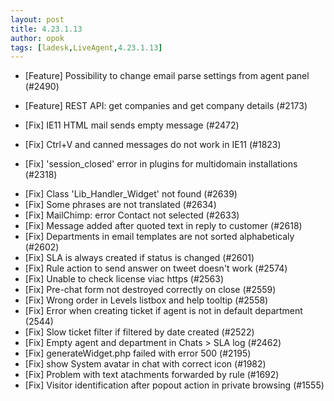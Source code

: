 ```yaml
---
layout: post
title: 4.23.1.13
author: opok
tags: [ladesk,LiveAgent,4.23.1.13]
---
```


- [Feature] Possibility to change email parse settings from agent panel (#2490)
- [Feature] REST API: get companies and get company details (#2173)

- [Fix] IE11 HTML mail sends empty message (#2472)
- [Fix] Ctrl+V and canned messages do not work in IE11 (#1823)
- [Fix] 'session_closed' error in plugins for multidomain installations (#2318)

<!--more--> 

- [Fix] Class 'Lib_Handler_Widget' not found (#2639)
- [Fix] Some phrases are not translated (#2634)
- [Fix] MailChimp: error Contact not selected (#2633)
- [Fix] Message added after quoted text in reply to customer (#2618)
- [Fix] Departments in email templates are not sorted alphabeticaly (#2602)
- [Fix] SLA is always created if status is changed (#2601)
- [Fix] Rule action to send answer on tweet doesn't work (#2574)
- [Fix] Unable to check license viac https (#2563)
- [Fix] Pre-chat form not destroyed correctly on close (#2559)
- [Fix] Wrong order in Levels listbox and help tooltip (#2558)
- [Fix] Error when creating ticket if agent is not in default department (2544)
- [Fix] Slow ticket filter if filtered by date created (#2522)
- [Fix] Empty agent and department in Chats > SLA log (#2462)
- [Fix] generateWidget.php failed with error 500 (#2195)
- [Fix] show System avatar in chat with correct icon (#1982)
- [Fix] Problem with text atachments forwarded by rule (#1692)
- [Fix] Visitor identification after popout action in private browsing (#1555)
